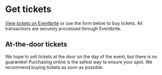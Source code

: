 # Get tickets

[View tickets on Eventbrite](https://gdocexpo.eventbrite.com) or use the form below to buy tickets. All transactions are securely processed through Eventbrite.

<div id="eventbrite-widget-container-57396620838"></div>

<script src="https://www.eventbrite.com/static/widgets/eb_widgets.js"></script>

<script type="text/javascript">
    var exampleCallback = function() {
        console.log('Order complete!');
    };

    window.EBWidgets.createWidget({
        // Required
        widgetType: 'checkout',
        eventId: '57396620838',
        iframeContainerId: 'eventbrite-widget-container-57396620838',

        // Optional
        iframeContainerHeight: 750,  // Widget height in pixels. Defaults to a minimum of 425px if not provided
        onOrderComplete: exampleCallback  // Method called when an order has successfully completed
    });
</script>

## At-the-door tickets

We hope to sell tickets at the door on the day of the event, but there is no guarantee! Purchasing online is the safest way to ensure your spot. We recommend buying tickets as soon as possible.